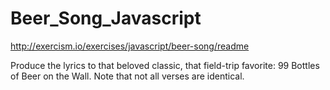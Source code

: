 # Beer_Song_Javascript
http://exercism.io/exercises/javascript/beer-song/readme

Produce the lyrics to that beloved classic, that field-trip favorite: 99 Bottles of Beer on the Wall.
Note that not all verses are identical.
